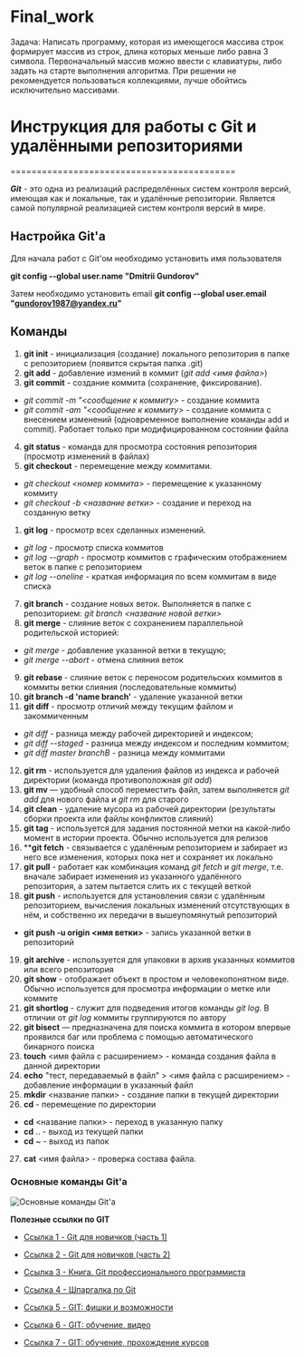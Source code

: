 # Final_work
Задача: Написать программу, которая из имеющегося массива строк формирует массив
из строк, длина которых меньше либо равна 3 символа. Первоначальный массив
можно ввести с клавиатуры, либо задать на старте выполнения алгоритма. 
При решении не рекомендуется пользоваться коллекциями, лучше обойтись исключительно массивами.


# Инструкция для работы с Git и удалёнными репозиториями
===========================================

***Git*** - это одна из реализаций распределённых систем контроля версий, имеющая как и локальные, так и удалённые репозитории. Является самой популярной реализацией систем контроля версий в мире.

## Настройка Git'а
 
 Для начала работ с Git'ом необходимо установить имя пользователя

**git config --global user.name "Dmitrii Gundorov"**

Затем необходимо установить email
**git config --global user.email "gundorov1987@yandex.ru"**

## Команды

1. **git init** - инициализация (создание) локального репозитория в папке с репозиторием (появится скрытая папка .git)
2. **git add** - добавление измений в коммит (*git add <имя файла>*)
3. **git commit** - создание коммита (сохранение, фиксирование). 
- *git commit -m "<сообщение к коммиту>* - создание коммита 
- *git commit -am "<сообщение к коммиту>* - создание коммита с внесением изменений (одновременное выполнение команды add и commit). Работает только при модифицированном состоянии файла
4. **git status** - команда для просмотра состояния репозитория (просмотр изменений в файлах)
5. **git checkout** - перемещение между коммитами.
- *git checkout <номер коммита>* - перемещение к указанному коммиту
- *git checkout -b <название ветки>* - создание и переход на созданную ветку
1. **git log** - просмотр всех сделанных изменений.
* *git log* - просмотр списка коммитов
* *git log --graph* - просмотр коммитов с графическим отображением веток в папке с репозиторием
* *git log --oneline* - краткая информация по всем коммитам в виде списка
7. **git branch** - создание новых веток. Выполняется в папке с репозиторием: *git branch <название новой ветки>*
8. **git merge** - слияние веток с сохранением параллельной родительской историей: 
- *git merge <name branch>* - добавление указанной ветки в текущую;
- *git merge --abort* - отмена слияния веток
9.  **git rebase <name branch>** - слияние веток с переносом родительских коммитов в коммиты ветки слияния (последовательные коммиты)
10. **git branch -d 'name branch'** - удаление указанной ветки
11. **git diff** - просмотр отличий между текущим файлом и закоммиченным
- *git diff* - разница между рабочей директорией и индексом;
- *git diff --staged* - разница между индексом и последним коммитом;
- *git diff master branchB* - разница между коммитами
12. **git rm** - используется для удаления файлов из индекса и рабочей директории (команда противоположная *git add*)
13. **git mv** — удобный способ переместить файл, затем выполняется *git add* для нового файла и *git rm* для старого
14. **git clean** - удаление мусора из рабочей директории (результаты сборки проекта или файлы конфликтов слияний)
15. **git tag** - используется для задания постоянной метки на какой-либо момент в истории проекта. Обычно используется для релизов
16. ****git fetch** - связывается с удалённым репозиторием и забирает из него все изменения, которых пока нет и сохраняет их локально
17. **git pull** - работает как комбинация команд *git fetch* и *git merge*, т.е. вначале забирает изменения из указанного удалённого репозитория, а затем пытается слить их с текущей веткой
18. **git push** - используется для установления связи с удалённым репозиторием, вычисления локальных изменений отсутствующих в нём, и собственно их передачи в вышеупомянутый репозиторий
- **git push -u origin <имя ветки>** - запись указанной ветки в репозиторий
19. **git archive** - используется для упаковки в архив указанных коммитов или всего репозитория
20. **git show** - отображает объект в простом и человекопонятном виде. Обычно используется для просмотра информации о метке или коммите
21. **git shortlog** - служит для подведения итогов команды *git log*. В отличии от *git log* коммиты группируются по автору
22. **git bisect** — предназначена для поиска коммита в котором впервые проявился баг или проблема с помощью автоматического бинарного поиска
23. **touch** <имя файла с расширением> - команда создания файла в данной директории
24. **echo** "тест, передаваемый в файл" > <имя файла с расширением> - добавление информации в указанный файл
25. **mkdir** <название папки> - создание папки в текущей директории
26. **cd** - перемещение по директории
- **cd** <название папки> - переход в указанную папку
- **cd** .. - выход из текущей папки
- **cd** ~ - выход из папок
27. **cat** <имя файла> - проверка состава файла.

### Основные команды Git'a
![Основные команды Git'a](ComandsGit.jpeg)


**Полезные ссылки по GIT** 

* [Ссылка 1 - Git для новичков (часть 1)](https://habr.com/ru/post/541258/) 

* [Ссылка 2 - Git для новичков (часть 2)](https://habr.com/ru/post/542616/) 

* [Ссылка 3 - Книга. Git профессионального программиста ](https://gbcdn.mrgcdn.ru/uploads/asset/4245110/attachment/d4eb8c232f8f2bdf4e42ba7cb49e0c50.pdf) 

* [Ссылка 4 - Шпаргалка по Git ](https://training.github.com/downloads/ru/github-git-cheat-sheet/) 

* [Ссылка 5 - GIT: фишки и возможности ](https://netology-code.github.io/guides/git-links/#articles)

* [Ссылка 6 - GIT: обучение, видео ](https://vimeo.com/showcase/5616060)

* [Ссылка 7 - GIT: обучение, прохождение курсов ](https://learngitbranching.js.org/?locale=ru_RU)